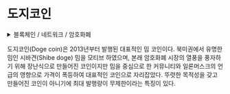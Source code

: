 # 도지코인

<details>

<summary>블록체인 / 네트워크 / 암호화폐</summary>



</details>

도지코인(Doge coin)은 2013년부터 발행된 대표적인 밈 코인이다. 북미권에서 유명한 밈인 시바견(Shibe doge) 밈을 모티브 하였으며, 본래 암호화폐 시장의 열풍을 풍자하기 위해 장난식으로 만들어진 코인이지만 밈을 중심으로 한 커뮤니티와 일론머스크의 언급의 영향으로 가격이 폭등하여 대표적인 코인으로 자리잡았다. 뚜렷한 목적성을 갖고 만들어진 코인이 아니기에 최대 발행량이 무제한이라는 특징이 있다.
